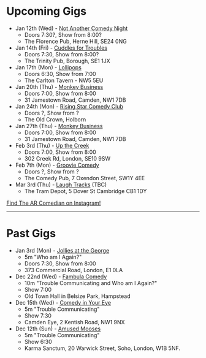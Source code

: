 Upcoming Gigs
=============
* Jan 12th (Wed) - [Not Another Comedy Night](https://www.facebook.com/notanothercomedynight/)
  - Doors 7:30?, Show from 8:00?
  - The Florence Pub, Herne Hill, SE24 0NG
* Jan 14th (Fri) - [Cuddles for Troubles](http://www.facebook.com/CuddlesforTroubles)
  - Doors 7:30, Show from 8:00?
  - The Trinity Pub, Borough, SE1 1JX
* Jan 17th (Mon) - [Lollipops](https://www.facebook.com/lolipopslivecomedy)
  - Doors 6:30, Show from 7:00
  - The Carlton Tavern - NW5 5EU
* Jan 20th (Thu) - [Monkey Business](http://www.monkeybusinesscomedyclub.co.uk/)
  - Doors 7:00, Show from 8:00
  - 31 Jamestown Road, Camden, NW1 7DB
* Jan 24th (Mon) - [Rising Star Comedy Club](https://www.facebook.com/RisingStarComedy/)
  - Doors ?, Show from ?
  - The Old Crown, Holborn
* Jan 27th (Thu) - [Monkey Business](http://www.monkeybusinesscomedyclub.co.uk/)
  - Doors 7:00, Show from 8:00
  - 31 Jamestown Road, Camden, NW1 7DB
* Feb 3rd (Thu) - [Up the Creek](https://up-the-creek.com)
  - Doors 7:00, Show from 8:00
  - 302 Creek Rd, London, SE10 9SW
* Feb 7th (Mon) - [Groovie Comedy](https://www.facebook.com/GroovieComedy)
  - Doors ?, Show from ?
  - The Comedy Pub, 7 Oxendon Street, SW1Y 4EE
* Mar 3rd (Thu) - [Laugh Tracks](https://www.facebook.com/laughtracks.comedynight/) (TBC)
  - The Tram Depot, 5 Dover St Cambridge CB1 1DY

[Find The AR Comedian on Instagram!](https://www.instagram.com/tansaku/)

----

Past Gigs
=========
* Jan 3rd (Mon) - [Jollies at the George](https://www.facebook.com/jolliesatthegeorge)
  - 5m "Who am I Again?"
  - Doors 7:30, Show from 8:00
  - 373 Commercial Road, London, E1 0LA
* Dec 22nd (Wed) - [Fambula Comedy](https://www.facebook.com/FambulaComedy/)
  - 10m "Trouble Communicating and Who am I Again?"
  - Show 7:00
  - Old Town Hall in Belsize Park, Hampstead
* Dec 15th (Wed) - [Comedy in Your Eye](https://www.facebook.com/comedyinyoureye/) 
  - 5m "Trouble Communicating"
  - Show 7:30
  - Camden Eye, 2 Kentish Road, NW1 9NX
* Dec 12th (Sun) - [Amused Mooses](https://www.amusedmoose.com)
  - 5m "Trouble Communicating"
  - Show 6:30
  - Karma Sanctum, 20 Warwick Street, Soho, London, W1B 5NF.


